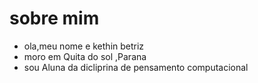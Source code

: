 # sobre mim
- ola,meu nome e kethin betriz 
- moro em Quita do sol ,Parana 
- sou Aluna da dicliprina de pensamento computacional
